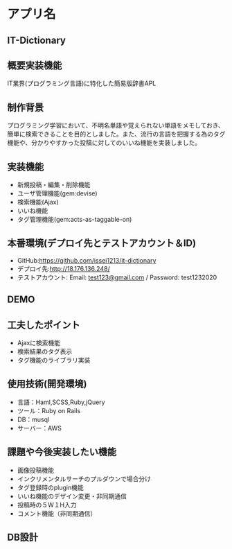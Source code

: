# アプリ名
## IT-Dictionary

## 概要実装機能
  IT業界(プログラミング言語)に特化した簡易版辞書APL

## 制作背景
  プログラミング学習において、不明名単語や覚えられない単語をメモしておき、簡単に検索できることを目的としました。また、流行の言語を把握する為のタグ機能や、分かりやすかった投稿に対してのいいね機能を実装しました。

## 実装機能
- 新規投稿・編集・削除機能
- ユーザ管理機能(gem:devise)
- 検索機能(Ajax)
- いいね機能
- タグ管理機能(gem:acts-as-taggable-on)

## 本番環境(デプロイ先とテストアカウント＆ID)
- GitHub:https://github.com/issei1213/it-dictionary
- デプロイ先:http://18.176.136.248/
- テストアカウント: Email: test123@gmail.com / Password: test1232020

## DEMO


## 工夫したポイント
 - Ajaxに検索機能
 - 検索結果のタグ表示
 - タグ機能のライブラリ実装


## 使用技術(開発環境)
  - 言語：Haml,SCSS,Ruby,jQuery
  - ツール：Ruby on Rails
  - DB：musql
  - サーバー：AWS

## 課題や今後実装したい機能
  - 画像投稿機能
  - インクリメンタルサーチのプルダウンで場合分け
  - タグ登録時のplugin機能
  - いいね機能のデザイン変更・非同期通信
  - 投稿時の５W１H入力
  - コメント機能（非同期通信）

## DB設計